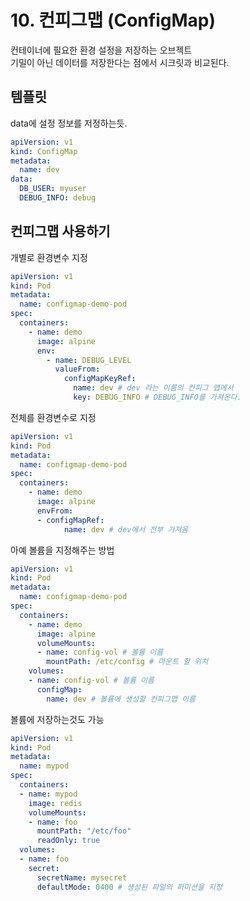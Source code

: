 # 10. 컨피그맵 (ConfigMap)
컨테이너에 필요한 환경 설정을 저장하는 오브젝트  
기밀이 아닌 데이터를 저장한다는 점에서 시크릿과 비교된다.

## 템플릿

data에 설정 정보를 저정하는듯.

```yaml
apiVersion: v1
kind: ConfigMap
metadata:
  name: dev
data:
  DB_USER: myuser
  DEBUG_INFO: debug
```

## 컨피그맵 사용하기
개별로 환경변수 지정
```yaml
apiVersion: v1
kind: Pod
metadata:
  name: configmap-demo-pod
spec:
  containers:
    - name: demo
      image: alpine
      env:
        - name: DEBUG_LEVEL
          valueFrom:
            configMapKeyRef:
              name: dev # dev 라는 이름의 컨피그 맵에서
              key: DEBUG_INFO # DEBUG_INFO를 가져온다.
```

전체를 환경변수로 지정
```yaml
apiVersion: v1
kind: Pod
metadata:
  name: configmap-demo-pod
spec:
  containers:
    - name: demo
      image: alpine
      envFrom:
      - configMapRef:
            name: dev # dev에서 전부 가져옴
```

아예 볼륨을 지정해주는 방법
```yaml
apiVersion: v1
kind: Pod
metadata:
  name: configmap-demo-pod
spec:
  containers:
    - name: demo
      image: alpine
      volumeMounts:
      - name: config-vol # 볼륨 이름
        mountPath: /etc/config # 마운트 할 위치
    volumes:   
    - name: config-vol # 볼륨 이름
      configMap:
        name: dev # 볼륨에 생성할 컨피그맵 이름
```

볼륨에 저장하는것도 가능
```yaml
apiVersion: v1
kind: Pod
metadata:
  name: mypod
spec:
  containers:
  - name: mypod
    image: redis
    volumeMounts:
    - name: foo
      mountPath: "/etc/foo"
      readOnly: true
  volumes:
  - name: foo
    secret:
      secretName: mysecret
      defaultMode: 0400 # 생성된 파일의 퍼미션을 지정
```

